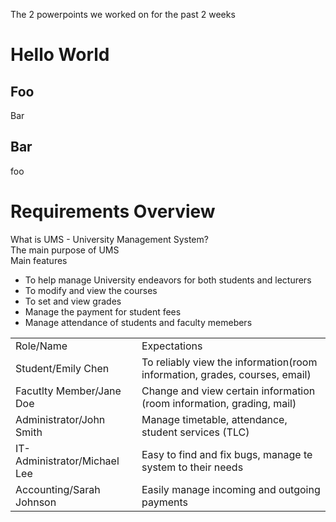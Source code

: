 The 2 powerpoints we worked on for the past 2 weeks
# Hello World
## Foo
Bar
## Bar
foo

# Requirements Overview
What is UMS - University Management System?
<br>The main purpose of UMS<br>
<itallic>Main features<br>
<ul><li>To help manage University endeavors for both students and lecturers</li>
<li>To modify and view the courses
<li>To set and view grades
<li>Manage the payment for student fees
<li>Manage attendance of students and faculty memebers
</ul>
<table>
<tr>
<td>Role/Name</td>
<td>Expectations</td>
</tr>
<tr>
<td>Student/Emily Chen</td>
<td>To reliably view the information(room information, grades, courses, email)</td>
</tr>
<tr>
<td>Facutlty Member/Jane Doe</td>
<td>Change and view certain information (room information, grading, mail)</td>
</tr>
<tr>
<td>Administrator/John Smith</td>
<td>Manage timetable, attendance, student services (TLC)</td>
</tr>
<tr>
<td>IT-Administrator/Michael Lee</td>
<td>Easy to find and fix bugs, manage te system to their needs</td>
</tr>
<tr>
<td>Accounting/Sarah Johnson</td>
<td>Easily manage incoming and outgoing payments</td>
</tr></table>



